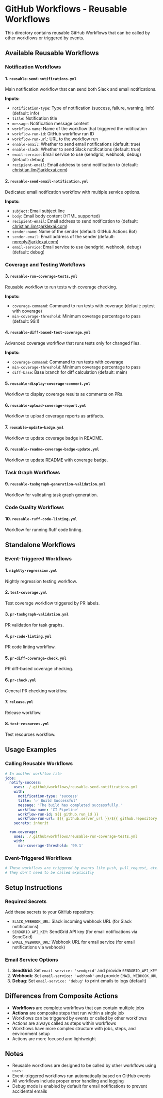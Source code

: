 # GitHub Workflows - Reusable Workflows

This directory contains reusable GitHub Workflows that can be called by other workflows or triggered by events.

## Available Reusable Workflows

### Notification Workflows

#### 1. `reusable-send-notifications.yml`

Main notification workflow that can send both Slack and email notifications.

**Inputs:**

- `notification-type`: Type of notification (success, failure, warning, info) (default: info)
- `title`: Notification title
- `message`: Notification message content
- `workflow-name`: Name of the workflow that triggered the notification
- `workflow-run-id`: GitHub workflow run ID
- `workflow-run-url`: URL to the workflow run
- `enable-email`: Whether to send email notifications (default: true)
- `enable-slack`: Whether to send Slack notifications (default: true)
- `email-service`: Email service to use (sendgrid, webhook, debug) (default: debug)
- `recipient-email`: Email address to send notification to (default: <christian.lim@arklexai.com>)

#### 2. `reusable-send-email-notification.yml`

Dedicated email notification workflow with multiple service options.

**Inputs:**

- `subject`: Email subject line
- `body`: Email body content (HTML supported)
- `recipient-email`: Email address to send notification to (default: <christian.lim@arklexai.com>)
- `sender-name`: Name of the sender (default: GitHub Actions Bot)
- `sender-email`: Email address of the sender (default: <noreply@arklexai.com>)
- `email-service`: Email service to use (sendgrid, webhook, debug) (default: debug)

### Coverage and Testing Workflows

#### 3. `reusable-run-coverage-tests.yml`

Reusable workflow to run tests with coverage checking.

**Inputs:**

- `coverage-command`: Command to run tests with coverage (default: pytest with coverage)
- `min-coverage-threshold`: Minimum coverage percentage to pass (default: 99.1)

#### 4. `reusable-diff-based-test-coverage.yml`

Advanced coverage workflow that runs tests only for changed files.

**Inputs:**

- `coverage-command`: Command to run tests with coverage
- `min-coverage-threshold`: Minimum coverage percentage to pass
- `diff-base`: Base branch for diff calculation (default: main)

#### 5. `reusable-display-coverage-comment.yml`

Workflow to display coverage results as comments on PRs.

#### 6. `reusable-upload-coverage-report.yml`

Workflow to upload coverage reports as artifacts.

#### 7. `reusable-update-badge.yml`

Workflow to update coverage badge in README.

#### 8. `reusable-readme-coverage-badge-update.yml`

Workflow to update README with coverage badge.

### Task Graph Workflows

#### 9. `reusable-taskgraph-generation-validation.yml`

Workflow for validating task graph generation.

### Code Quality Workflows

#### 10. `reusable-ruff-code-linting.yml`

Workflow for running Ruff code linting.

## Standalone Workflows

### Event-Triggered Workflows

#### 1. `nightly-regression.yml`

Nightly regression testing workflow.

#### 2. `test-coverage.yml`

Test coverage workflow triggered by PR labels.

#### 3. `pr-taskgraph-validation.yml`

PR validation for task graphs.

#### 4. `pr-code-linting.yml`

PR code linting workflow.

#### 5. `pr-diff-coverage-check.yml`

PR diff-based coverage checking.

#### 6. `pr-check.yml`

General PR checking workflow.

#### 7. `release.yml`

Release workflow.

#### 8. `test-resources.yml`

Test resources workflow.

## Usage Examples

### Calling Reusable Workflows

```yaml
# In another workflow file
jobs:
  notify-success:
    uses: ./.github/workflows/reusable-send-notifications.yml
    with:
      notification-type: 'success'
      title: '✅ Build Successful'
      message: 'The build has completed successfully.'
      workflow-name: 'CI Pipeline'
      workflow-run-id: ${{ github.run_id }}
      workflow-run-url: ${{ github.server_url }}/${{ github.repository }}/actions/runs/${{ github.run_id }}
    secrets: inherit

  run-coverage:
    uses: ./.github/workflows/reusable-run-coverage-tests.yml
    with:
      min-coverage-threshold: '99.1'
```

### Event-Triggered Workflows

```yaml
# These workflows are triggered by events like push, pull_request, etc.
# They don't need to be called explicitly
```

## Setup Instructions

### Required Secrets

Add these secrets to your GitHub repository:

- `SLACK_WEBHOOK_URL`: Slack incoming webhook URL (for Slack notifications)
- `SENDGRID_API_KEY`: SendGrid API key (for email notifications via SendGrid)
- `EMAIL_WEBHOOK_URL`: Webhook URL for email service (for email notifications via webhook)

### Email Service Options

1. **SendGrid**: Set `email-service: 'sendgrid'` and provide `SENDGRID_API_KEY`
2. **Webhook**: Set `email-service: 'webhook'` and provide `EMAIL_WEBHOOK_URL`
3. **Debug**: Set `email-service: 'debug'` to print emails to logs (default)

## Differences from Composite Actions

- **Workflows** are complete workflows that can contain multiple jobs
- **Actions** are composite steps that run within a single job
- Workflows can be triggered by events or called by other workflows
- Actions are always called as steps within workflows
- Workflows have more complex structure with jobs, steps, and environment setup
- Actions are more focused and lightweight

## Notes

- Reusable workflows are designed to be called by other workflows using `uses:`
- Event-triggered workflows run automatically based on GitHub events
- All workflows include proper error handling and logging
- Debug mode is enabled by default for email notifications to prevent accidental emails
